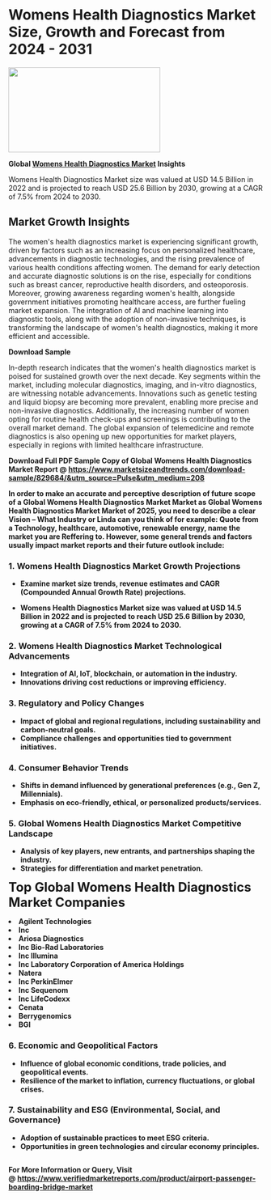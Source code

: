 <H1>Womens Health Diagnostics Market Size, Growth and Forecast from 2024 - 2031</H1><img class="aligncenter size-medium wp-image-584254" src="https://thirdeyenews.in/wp-content/uploads/2024/09/Global-Market-Research-300x168.jpeg" alt="" width="300" height="168" /><p><strong>Global&nbsp;<a href="https://www.marketsizeandtrends.com/download-sample/829684/&amp;utm_source=Pulse&amp;utm_medium=208">Womens Health Diagnostics Market</a> Insights</strong></p><p>Womens Health Diagnostics Market size was valued at USD 14.5 Billion in 2022 and is projected to reach USD 25.6 Billion by 2030, growing at a CAGR of 7.5% from 2024 to 2030.</p><p><h2>Market Growth Insights</h2> <p>The women's health diagnostics market is experiencing significant growth, driven by factors such as an increasing focus on personalized healthcare, advancements in diagnostic technologies, and the rising prevalence of various health conditions affecting women. The demand for early detection and accurate diagnostic solutions is on the rise, especially for conditions such as breast cancer, reproductive health disorders, and osteoporosis. Moreover, growing awareness regarding women's health, alongside government initiatives promoting healthcare access, are further fueling market expansion. The integration of AI and machine learning into diagnostic tools, along with the adoption of non-invasive techniques, is transforming the landscape of women's health diagnostics, making it more efficient and accessible.</p> <p><strong>Download Sample</strong></p> <p>In-depth research indicates that the women's health diagnostics market is poised for sustained growth over the next decade. Key segments within the market, including molecular diagnostics, imaging, and in-vitro diagnostics, are witnessing notable advancements. Innovations such as genetic testing and liquid biopsy are becoming more prevalent, enabling more precise and non-invasive diagnostics. Additionally, the increasing number of women opting for routine health check-ups and screenings is contributing to the overall market demand. The global expansion of telemedicine and remote diagnostics is also opening up new opportunities for market players, especially in regions with limited healthcare infrastructure.</p> <p><strong></p><p><span class=""><strong>Download Full PDF Sample Copy of Global Womens Health Diagnostics Market Report</strong> @ <a href="https://www.marketsizeandtrends.com/download-sample/829684/&amp;utm_source=Pulse&amp;utm_medium=208" target="_blank">https://www.marketsizeandtrends.com/download-sample/829684/&amp;utm_source=Pulse&amp;utm_medium=208</a></span></p><p>In order to make an accurate and perceptive description of future scope of a Global&nbsp;Womens Health Diagnostics Market Market as Global&nbsp;Womens Health Diagnostics Market Market of 2025, you need to describe a clear Vision &ndash; What Industry or Linda can you think of for example: Quote from a Technology, healthcare, automotive, renewable energy, name the market you are Reffering to. However, some general trends and factors usually impact market reports and their future outlook include:</p><h3>1.&nbsp;<strong>Womens Health Diagnostics Market Growth Projections</strong></h3><ul><li>Examine market size trends, revenue estimates and CAGR (Compounded Annual Growth Rate) projections.</li><li><p>Womens Health Diagnostics Market size was valued at USD 14.5 Billion in 2022 and is projected to reach USD 25.6 Billion by 2030, growing at a CAGR of 7.5% from 2024 to 2030.</p></li></ul><h3>2.&nbsp;<strong>Womens Health Diagnostics Market Technological Advancements</strong></h3><ul><li>Integration of AI, IoT, blockchain, or automation in the industry.</li><li>Innovations driving cost reductions or improving efficiency.</li></ul><h3>3.&nbsp;<strong>Regulatory and Policy Changes</strong></h3><ul><li>Impact of global and regional regulations, including sustainability and carbon-neutral goals.</li><li>Compliance challenges and opportunities tied to government initiatives.</li></ul><h3>4.&nbsp;<strong>Consumer Behavior Trends</strong></h3><ul><li>Shifts in demand influenced by generational preferences (e.g., Gen Z, Millennials).</li><li>Emphasis on eco-friendly, ethical, or personalized products/services.</li></ul><h3>5.&nbsp;<strong>Global Womens Health Diagnostics Market Competitive Landscape</strong></h3><ul><li>Analysis of key players, new entrants, and partnerships shaping the industry.</li><li>Strategies for differentiation and market penetration.</li></ul><p data-pm-slice="1 1 []"><span style="color: inherit; font-family: inherit; font-size: 25px;">Top Global Womens Health Diagnostics Market Companies</span></p><div class="" data-test-id=""><p><li>Agilent Technologies</li><li> Inc</li><li> Ariosa Diagnostics</li><li> Inc Bio-Rad Laboratories</li><li> Inc Illumina</li><li> Inc Laboratory Corporation of America Holdings</li><li> Natera</li><li> Inc PerkinElmer</li><li> Inc Sequenom</li><li> Inc LifeCodexx</li><li> Cenata</li><li> Berrygenomics</li><li> BGI</li></p></div><h3>6.&nbsp;<strong>Economic and Geopolitical Factors</strong></h3><ul><li>Influence of global economic conditions, trade policies, and geopolitical events.</li><li>Resilience of the market to inflation, currency fluctuations, or global crises.</li></ul><h3>7.&nbsp;<strong>Sustainability and ESG (Environmental, Social, and Governance)</strong></h3><ul><li>Adoption of sustainable practices to meet ESG criteria.</li><li>Opportunities in green technologies and circular economy principles.</li></ul><h2><strong style="font-size: 14px;">For More Information or Query, Visit @&nbsp;</strong><a style="background-color: #ffffff; font-size: 14px;" href="https://www.marketsizeandtrends.com/report/womens-health-diagnostics-market/" target="_blank">https://www.verifiedmarketreports.com/product/airport-passenger-boarding-bridge-market</a></h2>
